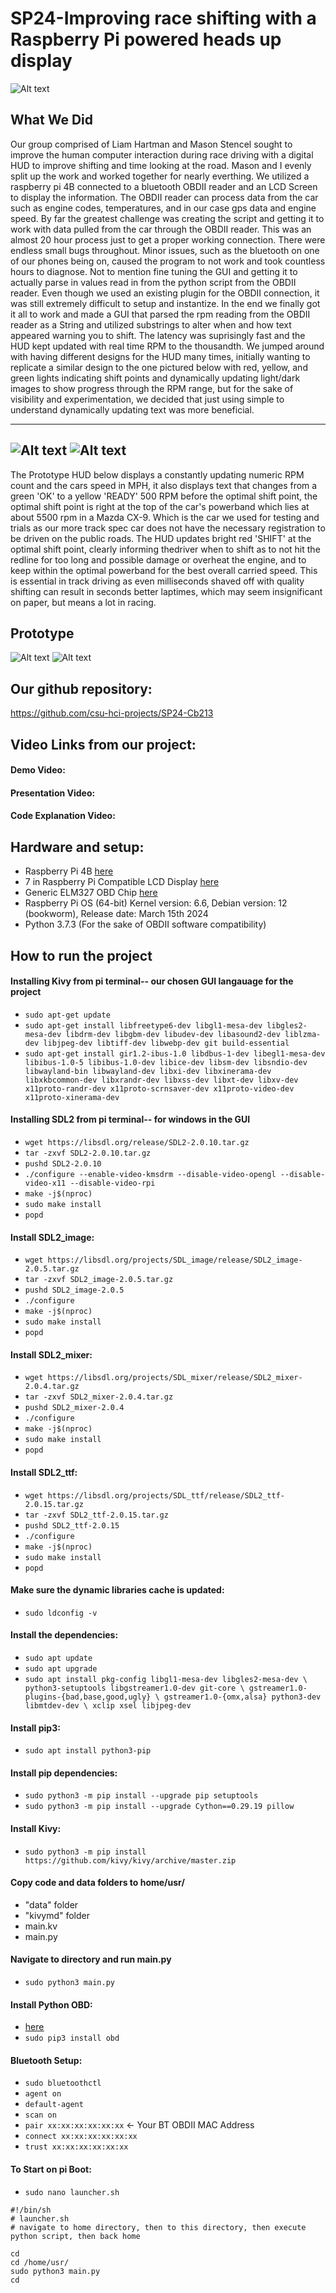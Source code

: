 # SP24-Improving race shifting with a Raspberry Pi powered heads up display

![Alt text](data/Images/20240506_175740.jpg?raw=true "Title")

## What We Did
Our group comprised of Liam Hartman and Mason Stencel sought to improve the human computer interaction during race driving with a digital HUD to improve shifting and time looking at the road. 
Mason and I evenly split up the work and worked together for nearly everthing. 
We utilized a raspberry pi 4B connected to a bluetooth OBDII reader and an LCD Screen to display the information.
The OBDII reader can process data from the car such as engine codes, temperatures, and in our case gps data and engine speed. 
By far the greatest challenge was creating the script and getting it to work with data pulled from the car through the OBDII reader. This was an almost 20 hour process just to get a proper working connection.
There were endless small bugs throughout. Minor issues, such as the bluetooth on one of our phones being on, caused the program to not work and took countless hours to diagnose. 
Not to mention fine tuning the GUI and getting it to actually parse in values read in from the python script from the OBDII reader. 
Even though we used an existing plugin for the OBDII connection, it was still extremely difficult to setup and instantize. 
In the end we finally got it all to work and made a GUI that parsed the rpm reading from the OBDII reader as a String and utilized substrings to alter when and how text appeared warning you to shift.
The latency was suprisingly fast and the HUD kept updated with real time RPM to the thousandth. 
We jumped around with having different designs for the HUD many times, initially wanting to replicate a similar design to the one pictured below with red, yellow, and green lights indicating shift points and dynamically updating light/dark images to show progress through the RPM range,
but for the sake of visibility and experimentation, we decided that just using simple to understand dynamically updating text was more beneficial. 

---
![Alt text](data/Images/ExampleRPM.jpg?raw=true "Title")
![Alt text](data/Images/RectangleVersion.png?raw=true "Title")
---

The Prototype HUD below displays a constantly updating numeric RPM count and the cars speed in MPH, it also displays text that changes from a green 'OK' to a yellow 'READY' 500 RPM before the optimal shift point, the optimal shift point is 
right at the top of the car's powerband which lies at about 5500 rpm in a Mazda CX-9. Which is the car we used for testing and trials as our more track spec car does not have the necessary registration to be driven on the public roads. 
The HUD updates bright red 'SHIFT' at the optimal shift point, clearly informing thedriver when to shift as to not hit the redline for too long and possible damage or overheat the engine, and to keep within the optimal powerband for the best overall carried speed. 
This is essential in track driving as even milliseconds shaved off with quality shifting can result in seconds better laptimes, which may seem insignificant on paper, but means a lot in racing. 

## Prototype
![Alt text](data/Images/20240506_175750(1).jpg?raw=true "Title")
![Alt text](data/Images/20240506_175750.jpg?raw=true "Title")
## Our github repository:
https://github.com/csu-hci-projects/SP24-Cb213

## Video Links from our project:
#### Demo Video:
#### Presentation Video:
#### Code Explanation Video: 

## Hardware and setup:
- Raspberry Pi 4B <u>[here](https://www.amazon.com/Raspberry-Pi-Computer-Suitable-Workstation/dp/B0899VXM8F/ref=sr_1_4?dib=eyJ2IjoiMSJ9.mP4drOfyakW9P2E6ytjWi1Dw0PQxL-Sc1CRzWf-ayOeFXq7dwFWtzoG82WzU25ZkPVlzjV3imXZ2hwHfWyDn9shPao4IqA4gqXBsAYxI52NS0z7AgQioveqIQ1zacFrsFhxBa2aCrA3va0MtR3xgbrNKrCU0m-byPpEbLOCdcZA76Dyj8MAPYNkj9Ba2xUe7_u2oL0GCb-m68LqrDgSg_rrFI2M3-iB8qyHgW9U-Gic.Is6NkNRdQ7_Ij12SCAoDxZYJnEoNy9law47qb4Nj2cA&dib_tag=se&keywords=raspberry+pi+4+model+b&qid=1715048708&sr=8-4)</u>
- 7 in Raspberry Pi Compatible LCD Display <u>[here](https://www.amazon.com/GeeekPi-Raspberry-1024x600-Display-Portable/dp/B0CHRD7CQ3/ref=sr_1_3?crid=1H16K4QM1GHI9&dib=eyJ2IjoiMSJ9.twZud7y9W0u7JivHUrlIvR_tP-swfTW5BsLRF-1f4AFct7xgrF_5tVBZnSbvIyCHf35DqGnN_DIidW0PMTBvLK03A0DDQzAPlJTVvFcj11oDiCyAFRrNCgncfBCcK0xme_E0dIkDBkdZVdo7npPhkWyCrhvIhYgMS_MQDgHsvztbWx_WQyLlhAKqn6OeZIN_7GoA84Ie8VgvTJJDliMRJo9ZuxGFilNhpoXYbqzR7sM.Xhl_41ElD6po8xW6yKO3Zqj83NvEgjYwCrKGFsTk0Kg&dib_tag=se&keywords=raspberry%2Bpi%2B7in%2Bdisplay%2B1024x600&qid=1715048646&sprefix=raspberry%2Bpi%2B7in%2Bdisplay%2B1024x600%2Caps%2C137&sr=8-3&th=1)</u>
- Generic ELM327 OBD Chip <u>[here](https://www.amazon.com/dp/B011NSX27A?ref=nb_sb_ss_w_as-reorder_k0_1_5&amp=&crid=2G321JFQ6RFD5&amp=&sprefix=obd2+)</u>
- Raspberry Pi OS (64-bit) Kernel version: 6.6, Debian version: 12 (bookworm), Release date: March 15th 2024
- Python 3.7.3 (For the sake of OBDII software compatibility)

## How to run the project 

#### Installing Kivy from pi terminal-- our chosen GUI langauage for the project
- `sudo apt-get update`
- `sudo apt-get install libfreetype6-dev libgl1-mesa-dev libgles2-mesa-dev libdrm-dev libgbm-dev libudev-dev libasound2-dev liblzma-dev libjpeg-dev libtiff-dev libwebp-dev git build-essential`
- `sudo apt-get install gir1.2-ibus-1.0 libdbus-1-dev libegl1-mesa-dev libibus-1.0-5 libibus-1.0-dev libice-dev libsm-dev libsndio-dev libwayland-bin libwayland-dev libxi-dev libxinerama-dev libxkbcommon-dev libxrandr-dev libxss-dev libxt-dev libxv-dev x11proto-randr-dev x11proto-scrnsaver-dev x11proto-video-dev x11proto-xinerama-dev`

#### Installing SDL2 from pi terminal-- for windows in the GUI
- `wget https://libsdl.org/release/SDL2-2.0.10.tar.gz`
- `tar -zxvf SDL2-2.0.10.tar.gz`
- `pushd SDL2-2.0.10`
- `./configure --enable-video-kmsdrm --disable-video-opengl --disable-video-x11 --disable-video-rpi`
- `make -j$(nproc)`
- `sudo make install`
- `popd`

#### Install SDL2_image:
- `wget https://libsdl.org/projects/SDL_image/release/SDL2_image-2.0.5.tar.gz`
- `tar -zxvf SDL2_image-2.0.5.tar.gz`
- `pushd SDL2_image-2.0.5`
- `./configure`
- `make -j$(nproc)`
- `sudo make install`
- `popd`

#### Install SDL2_mixer:
- `wget https://libsdl.org/projects/SDL_mixer/release/SDL2_mixer-2.0.4.tar.gz`
- `tar -zxvf SDL2_mixer-2.0.4.tar.gz`
- `pushd SDL2_mixer-2.0.4`
- `./configure`
- `make -j$(nproc)`
- `sudo make install`
- `popd`

#### Install SDL2_ttf:
- `wget https://libsdl.org/projects/SDL_ttf/release/SDL2_ttf-2.0.15.tar.gz`
- `tar -zxvf SDL2_ttf-2.0.15.tar.gz`
- `pushd SDL2_ttf-2.0.15`
- `./configure`
- `make -j$(nproc)`
- `sudo make install`
- `popd`

#### Make sure the dynamic libraries cache is updated:
- `sudo ldconfig -v`

#### Install the dependencies:
- `sudo apt update`
- `sudo apt upgrade`
- `sudo apt install pkg-config libgl1-mesa-dev libgles2-mesa-dev \
   python3-setuptools libgstreamer1.0-dev git-core \
   gstreamer1.0-plugins-{bad,base,good,ugly} \
   gstreamer1.0-{omx,alsa} python3-dev libmtdev-dev \
   xclip xsel libjpeg-dev`

#### Install pip3:
- `sudo apt install python3-pip`

#### Install pip dependencies:
- `sudo python3 -m pip install --upgrade pip setuptools`
- `sudo python3 -m pip install --upgrade Cython==0.29.19 pillow`

#### Install Kivy:
- `sudo python3 -m pip install https://github.com/kivy/kivy/archive/master.zip`

#### Copy code and data folders to home/usr/
- "data" folder
- "kivymd" folder
- main.kv
- main.py

#### Navigate to directory and run main.py 
- `sudo python3 main.py`

#### Install Python OBD:
- <u>[here](https://python-obd.readthedocs.io/en/latest/#installation)</u>
- `sudo pip3 install obd`

#### Bluetooth Setup:
- `sudo bluetoothctl`
- `agent on`
- `default-agent`
- `scan on`
- `pair xx:xx:xx:xx:xx:xx` <- Your BT OBDII MAC Address
- `connect xx:xx:xx:xx:xx:xx`
- `trust xx:xx:xx:xx:xx:xx`

#### To Start on pi Boot:
- `sudo nano launcher.sh`
```
#!/bin/sh
# launcher.sh
# navigate to home directory, then to this directory, then execute python script, then back home

cd
cd /home/usr/
sudo python3 main.py
cd
```


